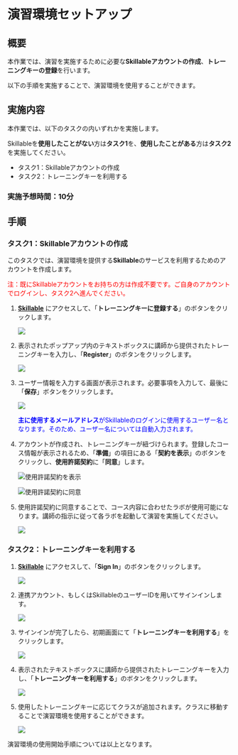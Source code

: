 # 演習環境セットアップ

## 概要

本作業では、演習を実施するために必要な**Skillableアカウントの作成**、**トレーニングキーの登録**を行います。

以下の手順を実施することで、演習環境を使用することができます。

## 実施内容

本作業では、以下のタスクの内いずれかを実施します。

Skillableを**使用したことがない**方は**タスク1**を、**使用したことがある**方は**タスク2**を実施してください。

- タスク1：Skillableアカウントの作成
- タスク2：トレーニングキーを利用する

### 実施予想時間：10分

## 手順

### タスク1：Skillableアカウントの作成

このタスクでは、演習環境を提供する**Skillable**のサービスを利用するためのアカウントを作成します。

<font color="Red">注：既にSkillableアカウントをお持ちの方は作成不要です。ご自身のアカウントでログインし、タスク2へ進んでください。</font>

1. **[Skillable](https://alh.learnondemand.net/)** にアクセスして、「**トレーニングキーに登録する**」のボタンをクリックします。

   ![](./image/prepare/toppage01.png)

   

2. 表示されたポップアップ内のテキストボックスに講師から提供されたトレーニングキーを入力し、「**Register**」のボタンをクリックします。

   ![](./image/prepare/trainingkeyregister.png)

   

3. ユーザー情報を入力する画面が表示されます。必要事項を入力して、最後に「**保存**」ボタンをクリックします。

   ![](./image/prepare/userprofile.png)

   <font color="Blue">**主に使用するメールアドレス**がSkillableのログインに使用するユーザー名となります。そのため、ユーザー名については自動入力されます。</font>

   

4. アカウントが作成され、トレーニングキーが紐づけられます。登録したコース情報が表示されるため、「**準備**」の項目にある「**契約を表示**」のボタンをクリックし、**使用許諾契約**に「**同意**」します。

   ![使用許諾契約を表示](./image/prepare/acceptterm01.png)

   

   ![使用許諾契約に同意](./image/prepare/acceptterm02.png)

   

5. 使用許諾契約に同意することで、コース内容に合わせたラボが使用可能になります。講師の指示に従って各ラボを起動して演習を実施してください。

   ![](./image/prepare/uselabs.png)



### タスク2：トレーニングキーを利用する

1. **[Skillable](https://alh.learnondemand.net/)** にアクセスして、「**Sign In**」のボタンをクリックします。

   ![](./image/prepare/toppage02.png)

   

2. 連携アカウント、もしくはSkillableのユーザーIDを用いてサインインします。

   ![](./image/prepare/signin.png)

   

3. サインインが完了したら、初期画面にて「**トレーニングキーを利用する**」をクリックします。

   ![](./image/prepare/useTrainingKey.png)

   

4. 表示されたテキストボックスに講師から提供されたトレーニングキーを入力し、「**トレーニングキーを利用する**」のボタンをクリックします。

   ![](./image/prepare/enterTrainingKey.png)

5. 使用したトレーニングキーに応じてクラスが追加されます。クラスに移動することで演習環境を使用することができます。

   ![](./image/prepare/class.png)



演習環境の使用開始手順については以上となります。

